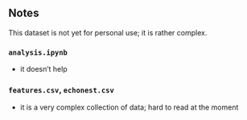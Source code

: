 ## Notes

This dataset is not yet for personal use; it is rather complex.

### `analysis.ipynb`

- it doesn’t help

### `features.csv`, `echonest.csv`

- it is a very complex collection of data; hard to read at the moment
